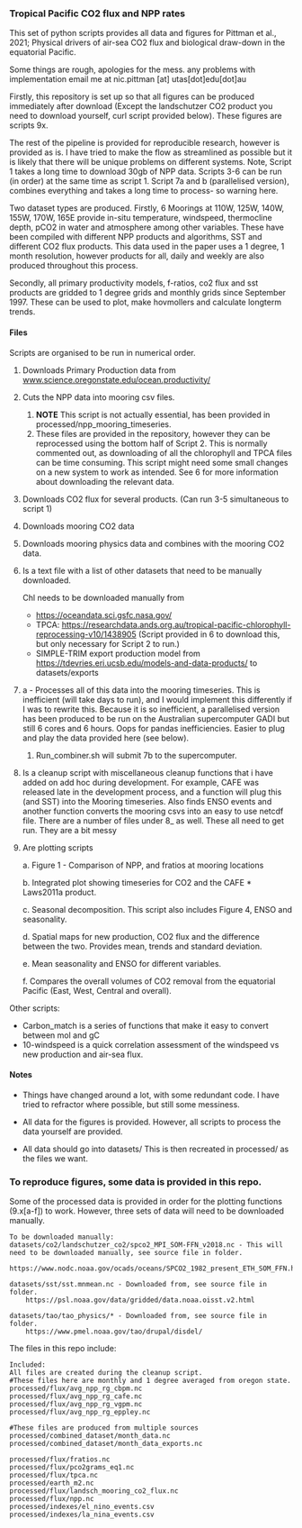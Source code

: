 ### Tropical Pacific CO2 flux and NPP rates
This set of python scripts provides all data and figures for Pittman et al., 2021; Physical drivers of air-sea CO2 flux and biological draw-down in the equatorial Pacific.

Some things are rough, apologies for the mess. any problems with implementation email me at nic.pittman [at] utas[dot]edu[dot]au

Firstly, this repository is set up so that all figures can be produced immediately after download (Except the landschutzer CO2 product you need to download yourself, curl script provided below). These figures are scripts 9x. 

The rest of the pipeline is provided for reproducible research, however is provided as is. I have tried to make the flow as streamlined as possible but it is likely that there will be unique problems on different systems. Note, Script 1 takes a long time to download 30gb of NPP data. Scripts 3-6 can be run (in order) at the same time as script 1. Script 7a and b (parallelised version), combines everything and takes a long time to process- so warning here.

Two dataset types are produced. Firstly, 6 Moorings at 110W, 125W, 140W, 155W, 170W, 165E provide in-situ temperature, windspeed, thermocline depth, pCO2 in water and atmosphere among other variables. These have been compiled with different NPP products and algorithms, SST and different CO2 flux products. This data used in the paper uses a 1 degree, 1 month resolution, however products for all, daily and weekly are also produced throughout this process. 

Secondly, all primary productivity models, f-ratios, co2 flux and sst products are gridded to 1 degree grids and monthly grids since September 1997. These can be used to plot, make hovmollers and calculate longterm trends. 

#### Files

Scripts are organised to be run in numerical order. 

1. Downloads Primary Production data from www.science.oregonstate.edu/ocean.productivity/

2. Cuts the NPP data into mooring csv files. 

   1. **NOTE** This script is not actually essential, has been provided in processed/npp_mooring_timeseries.
   2. These files are provided in the repository, however they can be reprocessed using the bottom half of Script 2. This is normally commented out, as downloading of all the chlorophyll and TPCA files can be time consuming. This script might need some small changes on a new system to work as intended. See 6 for more information about downloading the relevant data.

3. Downloads CO2 flux for several products. (Can run 3-5 simultaneous to script 1)

4. Downloads mooring CO2 data

5. Downloads mooring physics data and combines with the mooring CO2 data.

6. Is a text file with a list of other datasets that need to be manually downloaded.

   Chl needs to be downloaded manually from 

   - https://oceandata.sci.gsfc.nasa.gov/ 
   - TPCA: https://researchdata.ands.org.au/tropical-pacific-chlorophyll-reprocessing-v10/1438905 (Script provided in 6 to download this, but only necessary for Script 2 to run.)
   - SIMPLE-TRIM export production model from  https://tdevries.eri.ucsb.edu/models-and-data-products/ to datasets/exports

7. a - Processes all of this data into the mooring timeseries. This is inefficient (will take days to run), and I would implement this differently if I was to rewrite this. Because it is so inefficient, a parallelised version has been produced to be run on the Australian supercomputer GADI but still 6 cores and 6 hours. Oops for pandas inefficiencies. Easier to plug and play the data provided here (see below). 

   1. Run_combiner.sh will submit 7b to the supercomputer.

8. Is a cleanup script with miscellaneous cleanup functions that i have added on add hoc during development. For example, CAFE was released late in the development process, and a function will plug this (and SST) into the Mooring timeseries.  Also finds ENSO events and another function converts the mooring csvs into an easy to use netcdf file. There are a number of files under 8_ as well. These all need to get run. They are a bit messy

9. Are plotting scripts

   a. Figure 1 - Comparison of NPP, and fratios at mooring locations

   b. Integrated plot showing timeseries for CO2 and the CAFE * Laws2011a product.

   c. Seasonal decomposition. This script also includes Figure 4, ENSO and seasonality.

   d. Spatial maps for new production, CO2 flux and the difference between the two. Provides mean, trends and standard deviation.

   e. Mean seasonality and ENSO for different variables.

   f. Compares the overall volumes of CO2 removal from the equatorial Pacific (East, West, Central and overall).

Other scripts:

- Carbon_match is a series of functions that make it easy to convert between mol and gC
- 10-windspeed is a quick correlation assessment of the windspeed vs new production and air-sea flux.



#### Notes

- Things have changed around a lot, with some redundant code. I have tried to refractor where possible, but still some messiness. 

- All data for the figures is provided. However, all scripts to process the data yourself are provided. 

- All data should go into datasets/ This is then recreated in processed/ as the files we want.

  

### To reproduce figures, some data is provided in this repo.

Some of the processed data is provided in order for the plotting functions (9.x[a-f]) to work. However, three sets of data will need to be downloaded manually.

```To download manually:
To be downloaded manually:
datasets/co2/landschutzer_co2/spco2_MPI_SOM-FFN_v2018.nc - This will need to be downloaded manually, see source file in folder.
	https://www.nodc.noaa.gov/ocads/oceans/SPCO2_1982_present_ETH_SOM_FFN.html

datasets/sst/sst.mnmean.nc - Downloaded from, see source file in folder.
	https://psl.noaa.gov/data/gridded/data.noaa.oisst.v2.html
	
datasets/tao/tao_physics/* - Downloaded from, see source file in folder.
	https://www.pmel.noaa.gov/tao/drupal/disdel/
```

The files in this repo include:

    Included:
    All files are created during the cleanup script.
    #These files here are monthly and 1 degree averaged from oregon state.
    processed/flux/avg_npp_rg_cbpm.nc 					
    processed/flux/avg_npp_rg_cafe.nc					
    processed/flux/avg_npp_rg_vgpm.nc					
    processed/flux/avg_npp_rg_eppley.nc 				
    
    #These files are produced from multiple sources
    processed/combined_dataset/month_data.nc			
    processed/combined_dataset/month_data_exports.nc 	
    
    processed/flux/fratios.nc 							
    processed/flux/pco2grams_eq1.nc 					
    processed/flux/tpca.nc 								
    processed/earth_m2.nc							
    processed/flux/landsch_mooring_co2_flux.nc 		
    processed/flux/npp.nc								
    processed/indexes/el_nino_events.csv				
    processed/indexes/la_nina_events.csv